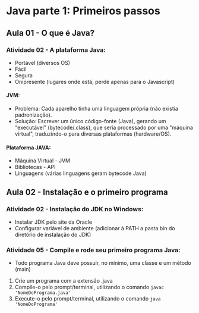 # Java parte 1: Primeiros passos

## Aula 01 - O que é Java?

### Atividade 02 - A plataforma Java:

- Portável (diversos OS)
- Fácil
- Segura
- Onipresente (lugares onde está, perde apenas para o Javascript)

#### JVM:

- Problema: Cada aparelho tinha uma linguagem própria (não existia padronização).
- Solução: Escrever um único código-fonte (Java), gerando um "executável" (bytecode/.class), que seria processado por uma "máquina virtual", traduzindo-o para diversas plataformas (hardware/OS).

#### Plataforma JAVA:
  
- Máquina Virtual - JVM
- Bibliotecas - API
- Linguagens (várias linguagens geram bytecode Java)


## Aula 02 - Instalação e o primeiro programa

### Atividade 02 - Instalação do JDK no Windows:

- Instalar JDK pelo site da Oracle
- Configurar variável de ambiente (adicionar à PATH a pasta bin do diretório de instalação do JDK)

### Atividade 05 - Compile e rode seu primeiro programa Java:

- Todo programa Java deve possuir, no mínimo, uma classe e um método (main)
01. Crie um programa com a extensão .java
02. Compile-o pelo prompt/terminal, utilizando o comando `javac 'NomeDoPrograma.java'`
03. Execute-o pelo prompt/terminal, utilizando o comando `java 'NomeDoPrograma'`

